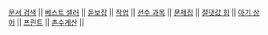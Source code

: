 [문서 검색](https://www.acmicpc.net/problem/1543)   ||
[베스트 셀러](https://www.acmicpc.net/problem/1302)   ||
[듣보잡](https://www.acmicpc.net/problem/1764)   ||
[작업](https://www.acmicpc.net/problem/2056)   ||
[선수 과목](https://www.acmicpc.net/problem/14567)   ||
[문제집](https://www.acmicpc.net/problem/1766)   ||
[절댓값 힙](https://www.acmicpc.net/problem/11286)   ||
[아기 상어](https://www.acmicpc.net/problem/11286)   ||
[프린트](https://www.acmicpc.net/problem/11286)   ||
[촌수계산](https://www.acmicpc.net/problem/2644)   ||
